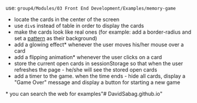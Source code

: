 <p>use: <code>group4/Modules/03 Front End Development/Examples/memory-game</code></p>
<ul>
    <li>
        locate the cards in the center of the screen
    </li>
    <li>
        use <code>div</code>s instead of table in order to display the cards
    </li>
    <li>
        make the cards look like real ones (for example: add a border-radius and set a <a href="https://depositphotos.com/51298937/stock-illustration-poker-card-pattern.html" target="_blank">pattern</a> as their background)
    </li>
    <li>
        add a glowing effect* whenever the user moves his/her mouse over a card
    </li>
    <li>
        add a flipping animation* whenever the user clicks on a card
    </li>
    <li>
        store the current open cards in sessionStorage so that when the user refreshes the page - he/she will see the stored open cards
    </li>
    <li>
        add a timer to the game. when the time ends - hide all cards, display a "Game Over" message and display a button for starting a new game
    </li>
</ul>
*  you can search the web for examples"# DavidSabag.github.io" 
